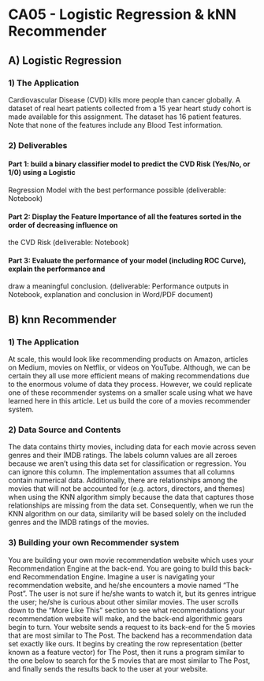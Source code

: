 # CA05 - Logistic Regression & kNN Recommender
## A) Logistic Regression
### 1) The Application
Cardiovascular Disease (CVD) kills more people than cancer globally. A dataset of real heart patients
collected from a 15 year heart study cohort is made available for this assignment. The dataset has 16
patient features. Note that none of the features include any Blood Test information.
### 2) Deliverables
#### Part 1: build a binary classifier model to predict the CVD Risk (Yes/No, or 1/0) using a Logistic
Regression Model with the best performance possible (deliverable: Notebook)
#### Part 2: Display the Feature Importance of all the features sorted in the order of decreasing influence on
the CVD Risk (deliverable: Notebook)
#### Part 3: Evaluate the performance of your model (including ROC Curve), explain the performance and
draw a meaningful conclusion. (deliverable: Performance outputs in Notebook, explanation and
conclusion in Word/PDF document)
## B) knn Recommender
### 1) The Application
At scale, this would look like recommending products on Amazon, articles on Medium, movies on
Netflix, or videos on YouTube. Although, we can be certain they all use more efficient means of making
recommendations due to the enormous volume of data they process. However, we could replicate one of
these recommender systems on a smaller scale using what we have learned here in this article. Let us
build the core of a movies recommender system.
### 2) Data Source and Contents
The data contains thirty movies, including data for each movie across seven genres and their IMDB
ratings. The labels column values are all zeroes because we aren’t using this data set for classification or
regression. You can ignore this column. The implementation assumes that all columns contain numerical
data.
Additionally, there are relationships among the movies that will not be accounted for (e.g. actors,
directors, and themes) when using the KNN algorithm simply because the data that captures those
relationships are missing from the data set. Consequently, when we run the KNN algorithm on our data,
similarity will be based solely on the included genres and the IMDB ratings of the movies.
### 3) Building your own Recommender system
You are building your own movie recommendation website which uses your Recommendation Engine at
the back-end. You are going to build this back-end Recommendation Engine. Imagine a user is
navigating your recommendation website, and he/she encounters a movie named “The Post”. The user
is not sure if he/she wants to watch it, but its genres intrigue the user; he/she is curious about other
similar movies. The user scrolls down to the “More Like This” section to see what recommendations your
recommendation website will make, and the back-end algorithmic gears begin to turn.
Your website sends a request to its back-end for the 5 movies that are most similar to The Post. The backend
has a recommendation data set exactly like ours. It begins by creating the row representation (better
known as a feature vector) for The Post, then it runs a program similar to the one below to search for
the 5 movies that are most similar to The Post, and finally sends the results back to the user at your
website.
